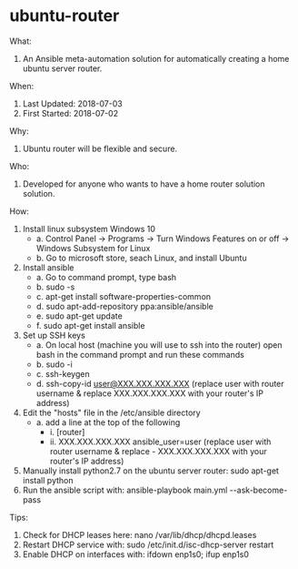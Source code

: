 # ubuntu-router

What: 
1. An Ansible meta-automation solution for automatically creating a home ubuntu server router.

When:
1. Last Updated: 2018-07-03
2. First Started: 2018-07-02

Why:
1. Ubuntu router will be flexible and secure. 

Who: 
1. Developed for anyone who wants to have a home router solution solution.

How:
1. Install linux subsystem Windows 10
    - a. Control Panel -> Programs -> Turn Windows Features on or off -> Windows Subsystem for Linux
    - b. Go to microsoft store, seach Linux, and install Ubuntu
2. Install ansible
    - a. Go to command prompt, type bash
    - b. sudo -s
    - c. apt-get install software-properties-common
    - d. sudo apt-add-repository ppa:ansible/ansible
    - e. sudo apt-get update
    - f. sudo apt-get install ansible
3. Set up SSH keys
    - a. On local host (machine you will use to ssh into the router) open bash in the command prompt and run these commands
    - b. sudo -i
    - c. ssh-keygen
    - d. ssh-copy-id user@XXX.XXX.XXX.XXX (replace user with router username & replace XXX.XXX.XXX.XXX with your router's IP address)
3. Edit the "hosts" file in the /etc/ansible directory
    - a. add a line at the top of the following
        - i. [router]
        - ii. XXX.XXX.XXX.XXX ansible_user=user (replace user with router username & replace - XXX.XXX.XXX.XXX with your router's IP address)
4. Manually install python2.7 on the ubuntu server router: sudo apt-get install python
5. Run the ansible script with: ansible-playbook main.yml --ask-become-pass


Tips:
1. Check for DHCP leases here: nano /var/lib/dhcp/dhcpd.leases
2. Restart DHCP service with: sudo /etc/init.d/isc-dhcp-server restart
3. Enable DHCP on interfaces with: ifdown enp1s0; ifup enp1s0